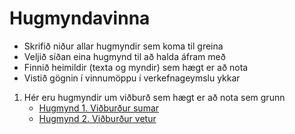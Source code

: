 # Hugmyndavinna

* Skrifið niður allar hugmyndir sem koma til greina
* Veljið síðan eina hugmynd til að halda áfram með 
* Finnið heimildir (texta og myndir) sem hægt er að nota
* Vistið gögnin í vinnumöppu í verkefnageymslu ykkar

1. Hér eru hugmyndir um viðburð sem hægt er að nota sem grunn 
   * [Hugmynd 1. Viðburður sumar](Hugmyndavinna%20sumar.md)
   * [Hugmynd 2. Viðburður vetur](Hugmyndavinna%20vetur.md)